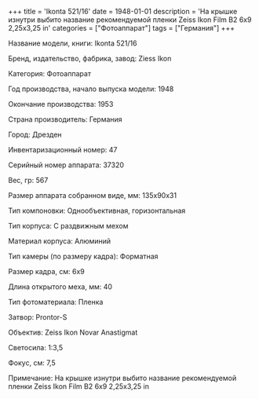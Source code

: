 +++
title = 'Ikonta 521/16'
date = 1948-01-01
description = 'На крышке изнутри выбито название рекомендуемой пленки  Zeiss Ikon Film B2 6x9 2,25x3,25 in'
categories = ["Фотоаппарат"]
tags = ["Германия"]
+++

Название модели, книги: Ikonta 521/16

Бренд, издательство, фабрика, завод: Ziess Ikon

Категория: Фотоаппарат

Год производства, начало выпуска модели: 1948

Окончание производства: 1953

Страна производитель: Германия

Город: Дрезден

Инвентаризационный номер: 47

Серийный номер аппарата: 37320

Вес, гр: 567

Размер аппарата  собранном виде, мм: 135x90x31

Тип компоновки: Однообъективная, горизонтальная

Тип корпуса: С раздвижным мехом

Материал корпуса: Алюминий

Тип камеры (по размеру кадра): Форматная

Размер кадра, см: 6х9

Длина открытого меха, мм: 40

Тип фотоматериала: Пленка

Затвор: Prontor-S

Объектив: Zeiss Ikon
Novar Anastigmat

Светосила: 1:3,5

Фокус, см: 7,5

Примечание: На крышке изнутри выбито название рекомендуемой пленки  Zeiss Ikon Film B2 6x9 2,25x3,25 in

